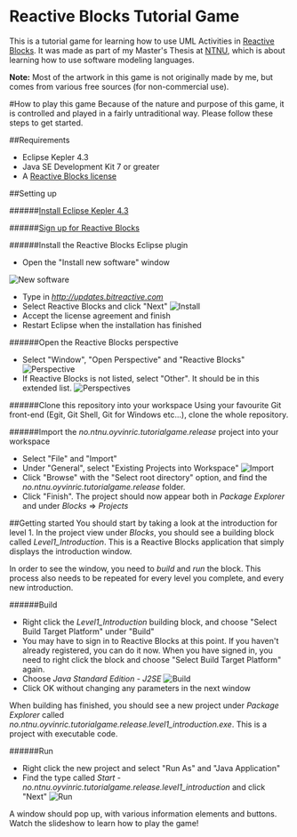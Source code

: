 Reactive Blocks Tutorial Game
=============
This is a tutorial game for learning how to use UML Activities in [Reactive Blocks](http://www.bitreactive.com/). It was made as part of my Master's Thesis at [NTNU](http://www.ntnu.no/), which is about learning how to use software modeling languages.

**Note:** Most of the artwork in this game is not originally made by me, but comes from various free sources (for non-commercial use).

#How to play this game
Because of the nature and purpose of this game, it is controlled and played in a fairly untraditional way. Please follow these steps to get started.

##Requirements
- Eclipse Kepler 4.3
- Java SE Development Kit 7 or greater
- A [Reactive Blocks license](http://www.bitreactive.com/)


##Setting up

######[Install Eclipse Kepler 4.3](http://www.eclipse.org/downloads/)

######[Sign up for Reactive Blocks](http://www.bitreactive.com/)

######Install the Reactive Blocks Eclipse plugin
- Open the "Install new software" window

![New software](readme/new_software.png)
- Type in *http://updates.bitreactive.com*
- Select Reactive Blocks and click "Next"
![Install](readme/install_reactive_blocks.png)
- Accept the license agreement and finish
- Restart Eclipse when the installation has finished

######Open the Reactive Blocks perspective
- Select "Window", "Open Perspective" and "Reactive Blocks"
![Perspective](readme/other_perspective.png)
- If Reactive Blocks is not listed, select "Other". It should be in this extended list.
![Perspectives](readme/perspectives.png)

######Clone this repository into your workspace
Using your favourite Git front-end (Egit, Git Shell, Git for Windows etc...), clone the whole repository.

######Import the *no.ntnu.oyvinric.tutorialgame.release* project into your workspace
- Select "File" and "Import"
- Under "General", select "Existing Projects into Workspace"
![Import](readme/import.png)
- Click "Browse" with the "Select root directory" option, and find the *no.ntnu.oyvinric.tutorialgame.release* folder.
- Click "Finish". The project should now appear both in *Package Explorer* and under *Blocks* => *Projects*

##Getting started
You should start by taking a look at the introduction for level 1. In the project view under *Blocks*, you should see a building block called *Level1_Introduction*. This is a Reactive Blocks application that simply displays the introduction window.

In order to see the window, you need to *build* and *run* the block. This process also needs to be repeated for every level you complete, and every new introduction.

######Build
- Right click the *Level1_Introduction* building block, and choose "Select Build Target Platform" under "Build"
- You may have to sign in to Reactive Blocks at this point. If you haven't already registered, you can do it now. When you have signed in, you need to right click the block and choose "Select Build Target Platform" again.
- Choose *Java Standard Edition - J2SE*
![Build](readme/build.png)
- Click OK without changing any parameters in the next window

When building has finished, you should see a new project under *Package Explorer* called *no.ntnu.oyvinric.tutorialgame.release.level1_introduction.exe*. This is a project with executable code.

######Run
- Right click the new project and select "Run As" and "Java Application"
- Find the type called *Start - no.ntnu.oyvinric.tutorialgame.release.level1_introduction* and click "Next"
![Run](readme/run.png)

A window should pop up, with various information elements and buttons. Watch the slideshow to learn how to play the game!


